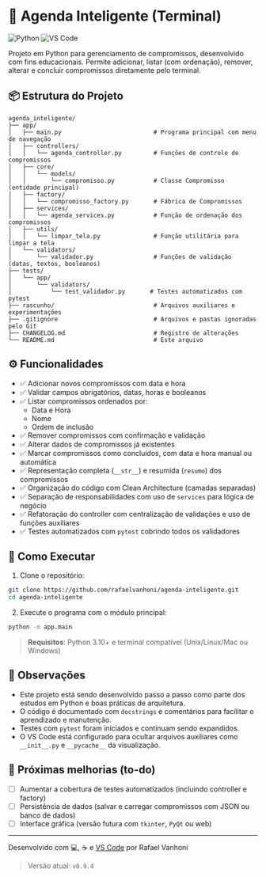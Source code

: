 # 🧠 Agenda Inteligente (Terminal)

![Python](https://img.shields.io/badge/Python-3.10+-blue?logo=python)
![VS Code](https://img.shields.io/badge/Editor-VSCode-blue?logo=visualstudiocode)

Projeto em Python para gerenciamento de compromissos, desenvolvido com fins educacionais. Permite adicionar, listar (com ordenação), remover, alterar e concluir compromissos diretamente pelo terminal.

## 📦 Estrutura do Projeto

```
agenda_inteligente/
├── app/
│   ├── main.py                          # Programa principal com menu de navegação
│   ├── controllers/
│   │   └── agenda_controller.py         # Funções de controle de compromissos
│   ├── core/
│   │   └── models/
│   │       └── compromisso.py           # Classe Compromisso (entidade principal)
│   ├── factory/
│   │   └── compromisso_factory.py       # Fábrica de Compromissos
│   ├── services/
│   │   └── agenda_services.py           # Função de ordenação dos compromissos
│   ├── utils/
│   │   └── limpar_tela.py               # Função utilitária para limpar a tela
│   └── validators/
│       └── validador.py                 # Funções de validação (datas, textos, booleanos)
├── tests/
│   └── app/
│       └── validators/
│           └── test_validador.py       # Testes automatizados com pytest
├── rascunho/                            # Arquivos auxiliares e experimentações
├── .gitignore                           # Arquivos e pastas ignoradas pelo Git
├── CHANGELOG.md                         # Registro de alterações
└── README.md                            # Este arquivo
```

## ⚙️ Funcionalidades

- ✅ Adicionar novos compromissos com data e hora
- ✅ Validar campos obrigatórios, datas, horas e booleanos
- ✅ Listar compromissos ordenados por:
  - Data e Hora
  - Nome
  - Ordem de inclusão
- ✅ Remover compromissos com confirmação e validação
- ✅ Alterar dados de compromissos já existentes
- ✅ Marcar compromissos como concluídos, com data e hora manual ou automática
- ✅ Representação completa (`__str__`) e resumida (`resumo`) dos compromissos
- ✅ Organização do código com Clean Architecture (camadas separadas)
- ✅ Separação de responsabilidades com uso de `services` para lógica de negócio
- ✅ Refatoração do controller com centralização de validações e uso de funções auxiliares
- ✅ Testes automatizados com `pytest` cobrindo todos os validadores

## 🚀 Como Executar

1. Clone o repositório:

```bash
git clone https://github.com/rafaelvanhoni/agenda-inteligente.git
cd agenda-inteligente
```

2. Execute o programa com o módulo principal:

```bash
python -m app.main
```

> **Requisitos**: Python 3.10+ e terminal compatível (Unix/Linux/Mac ou Windows)

## 📝 Observações

- Este projeto está sendo desenvolvido passo a passo como parte dos estudos em Python e boas práticas de arquitetura.
- O código é documentado com `docstrings` e comentários para facilitar o aprendizado e manutenção.
- Testes com `pytest` foram iniciados e continuam sendo expandidos.
- O VS Code está configurado para ocultar arquivos auxiliares como `__init__.py` e `__pycache__` da visualização.

## 📅 Próximas melhorias (to-do)

- [ ] Aumentar a cobertura de testes automatizados (incluindo controller e factory)
- [ ] Persistência de dados (salvar e carregar compromissos com JSON ou banco de dados)
- [ ] Interface gráfica (versão futura com `tkinter`, `PyQt` ou web)

---

Desenvolvido com 💻, ☕ e [VS Code](https://code.visualstudio.com/) por Rafael Vanhoni

> Versão atual: `v0.9.4`